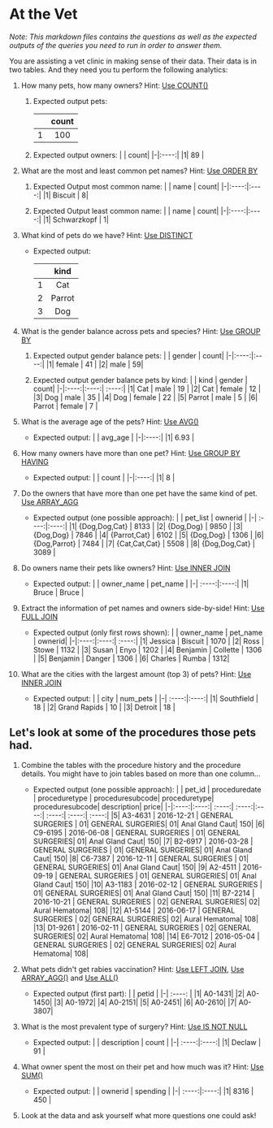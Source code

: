 # At the Vet

*Note: This markdown files contains the questions as well as the expected outputs of the queries you need to run in order to answer them.*

You are assisting a vet clinic in making sense of their data. Their data is in two tables. And they need you tu perform the following analytics:

1. How many pets, how many owners? Hint: [Use COUNT()](https://www.postgresql.org/docs/8.2/functions-aggregate.html)
   1. Expected output pets:

        | | count|
        |-|:----:|
        |1|  100 |

    2. Expected output owners:
        | | count|
        |-|:----:|
        |1|  89  |


2. What are the most and least common pet names? Hint: [Use ORDER BY](https://www.postgresql.org/docs/8.1/queries-order.html)
   1. Expected Output most common name: 
        | | name | count|
        |-|:----:|:----:|
        |1|  Biscuit | 8|

   2. Expected Output least common name: 
        | | name | count|
        |-|:----:|:----:|
        |1|  Schwarzkopf | 1|

3. What kind of pets do we have? Hint: [Use DISTINCT](https://www.postgresql.org/docs/9.5/sql-select.html)
   
    - Expected output:
    
        | | kind |
        |-|:----:|
        |1|  Cat |
        |2| Parrot|
        |3| Dog|

4. What is the gender balance across pets and species? Hint: [Use GROUP BY](https://www.postgresql.org/docs/9.4/tutorial-agg.html)
   1. Expected output gender balance pets:
        | | gender | count|
        |-|:----:|:----:|
        |1| female | 41 |
        |2|  male | 59|
    
    2. Expected output gender balance pets by kind:
        | | kind | gender | count|
        |-|:----:|:----:| :----:|
        |1|  Cat | male | 19 |
        |2|  Cat | female | 12 |
        |3|  Dog | male | 35 |
        |4|  Dog | female | 22 |
        |5|  Parrot | male | 5 |
        |6|  Parrot | female | 7 |

5. What is the average age of the pets? Hint: [Use AVG()](https://www.postgresql.org/docs/9.4/tutorial-agg.html)

   - Expected output: 
        | | avg_age |
        |-|:----:|
        |1|  6.93 |

6. How many owners have more than one pet? Hint: [Use GROUP BY HAVING](https://www.postgresql.org/docs/9.4/tutorial-agg.html)

    - Expected output:
        | | count |
        |-|:----:|
        |1|  8 |

7. Do the owners that have more than one pet have the same kind of pet. [Use ARRAY_AGG](https://www.postgresqltutorial.com/postgresql-aggregate-functions/postgresql-array_agg/)
   
     - Expected output (one possible approach): 
        | | pet_list       | ownerid |
        |-|          :----:|:----:| 
        |1|  {Dog,Dog,Cat} | 8133 |
        |2|  {Dog,Dog}     | 9850 |
        |3|  {Dog,Dog}     | 7846 | 
        |4|  {Parrot,Cat}  | 6102 |
        |5|  {Dog,Dog}     | 1306 |
        |6|  {Dog,Parrot}  | 7484 |
        |7|  {Cat,Cat,Cat} | 5508 |
        |8|  {Dog,Dog,Cat} | 3089 |

8. Do owners name their pets like owners? Hint: [Use INNER JOIN](https://www.postgresql.org/docs/8.3/tutorial-join.html)

    - Expected output: 
        | | owner_name | pet_name |
        |-|  :----:|:----:| 
        |1|  Bruce | Bruce |

9.  Extract the information of pet names and owners side-by-side! Hint: [Use FULL JOIN](https://www.postgresql.org/docs/8.3/tutorial-join.html)

    - Expected output (only first rows shown):
        | | owner_name | pet_name | ownerid|
        |-|:----:|:----:| :----:|
        |1|  Jessica  | Biscuit | 1070 |
        |2|  Ross     | Stowe | 1132 |
        |3|  Susan    | Enyo | 1202 |
        |4|  Benjamin | Collette | 1306 |
        |5|  Benjamin | Danger | 1306 |
        |6|  Charles  | Rumba | 1312|

10.  What are the cities with the largest amount (top 3) of pets? Hint: [Use INNER JOIN](https://www.postgresql.org/docs/8.3/tutorial-join.html)

     - Expected output: 
        | | city | num_pets |
        |-|  :----:|:----:| 
        |1|  Southfield | 18 |
        |2|  Grand Rapids | 10 |
        |3|  Detroit | 18 |


## Let's look at some of the procedures those pets had.

1. Combine the tables with the procedure history and the procedure details. You might have to join tables based on more than one column...

    - Expected output (one possible approach): 
        | | pet_id | proceduredate | proceduretype | proceduresubcode| proceduretype| proceduresubcode| description| price|
        |-|:----:|:----:| :----:| :----:|:----:| :----:| :----:| :----:|
        |5|  A3-4631  | 2016-12-21 |  GENERAL SURGERIES | 01| GENERAL SURGERIES| 01| Anal Gland Caut| 150|
        |6|  C9-6195  | 2016-06-08 |  GENERAL SURGERIES | 01| GENERAL SURGERIES| 01| Anal Gland Caut| 150|
        |7|  B2-6917  | 2016-03-28 |  GENERAL SURGERIES | 01| GENERAL SURGERIES| 01| Anal Gland Caut| 150|
        |8|  C6-7387  | 2016-12-11 |  GENERAL SURGERIES | 01| GENERAL SURGERIES| 01| Anal Gland Caut| 150|
        |9|  A2-4511  | 2016-09-19 |  GENERAL SURGERIES | 01| GENERAL SURGERIES| 01| Anal Gland Caut| 150|
        |10|  A3-1183  | 2016-02-12 |  GENERAL SURGERIES | 01| GENERAL SURGERIES| 01| Anal Gland Caut| 150|
        |11|  B7-2214  | 2016-10-21 |  GENERAL SURGERIES | 02| GENERAL SURGERIES| 02| Aural Hematoma| 108|
        |12|  A1-5144  | 2016-06-17 |  GENERAL SURGERIES | 02| GENERAL SURGERIES| 02| Aural Hematoma| 108|
        |13|  D1-9261  | 2016-02-11 |  GENERAL SURGERIES | 02| GENERAL SURGERIES| 02| Aural Hematoma| 108|
        |14|  E6-7012  | 2016-05-04 |  GENERAL SURGERIES | 02| GENERAL SURGERIES| 02| Aural Hematoma| 108|

2. What pets didn't get rabies vaccination? Hint: [Use LEFT JOIN](https://www.postgresql.org/docs/8.3/tutorial-join.html), [Use ARRAY_AGG()](https://www.postgresql.org/docs/8.2/functions-aggregate.html) and [Use ALL()](https://www.postgresql.org/docs/9.1/functions-comparisons.html)
   
    - Expected output (first part):
        | | petid |
        |-| :----: |
        |1| A0-1431|
        |2| A0-1450|
        |3| A0-1972|
        |4| A0-2151|
        |5| A0-2451|
        |6| A0-2610|
        |7| A0-3807|

3. What is the most prevalent type of surgery? Hint: [Use IS NOT NULL](https://www.postgresql.org/docs/8.3/functions-comparison.html)

    - Expected output:
        | | description | count |
        |-|  :----:|:----:| 
        |1|  Declaw | 91 |

4. What owner spent the most on their pet and how much was it? Hint: [Use SUM()](https://www.postgresql.org/docs/8.2/functions-aggregate.html)

    - Expected output:
        | | ownerid | spending |
        |-|  :----:|:----:| 
        |1|  8316 | 450 |

5. Look at the data and ask yourself what more questions one could ask!
